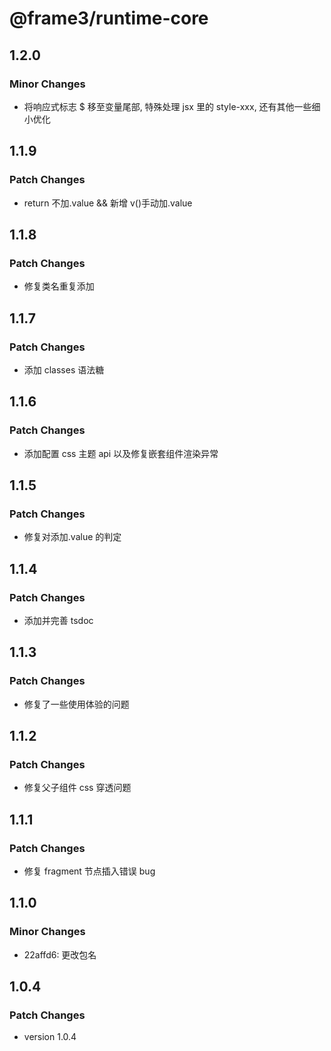 # @frame3/runtime-core

## 1.2.0

### Minor Changes

- 将响应式标志 $ 移至变量尾部, 特殊处理 jsx 里的 style-xxx, 还有其他一些细小优化

## 1.1.9

### Patch Changes

- return 不加.value && 新增 v()手动加.value

## 1.1.8

### Patch Changes

- 修复类名重复添加

## 1.1.7

### Patch Changes

- 添加 classes 语法糖

## 1.1.6

### Patch Changes

- 添加配置 css 主题 api 以及修复嵌套组件渲染异常

## 1.1.5

### Patch Changes

- 修复对添加.value 的判定

## 1.1.4

### Patch Changes

- 添加并完善 tsdoc

## 1.1.3

### Patch Changes

- 修复了一些使用体验的问题

## 1.1.2

### Patch Changes

- 修复父子组件 css 穿透问题

## 1.1.1

### Patch Changes

- 修复 fragment 节点插入错误 bug

## 1.1.0

### Minor Changes

- 22affd6: 更改包名

## 1.0.4

### Patch Changes

- version 1.0.4
